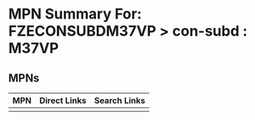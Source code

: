 



# MPN Summary For: FZECONSUBDM37VP > con-subd : M37VP

## MPNs
  

|MPN|Direct Links|Search Links|
| :--- | :--- | :--- |
||||

